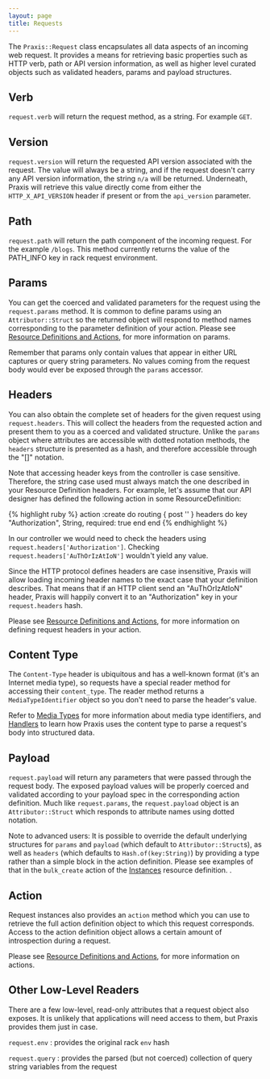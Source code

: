 ```yaml
---
layout: page
title: Requests
---
```

The `Praxis::Request` class encapsulates all data aspects of an incoming web
request. It provides a means for retrieving basic properties such as HTTP verb,
path or API version information, as well as higher level curated objects such
as validated headers, params and payload structures.

## Verb

`request.verb` will return the request method, as a string. For example
`GET`.

## Version

`request.version` will return the requested API version associated with the
request. The value will always be a string, and if the request doesn't carry
any API version information, the string `n/a` will be returned. Underneath,
Praxis will retrieve this value directly come from either the
`HTTP_X_API_VERSION` header if present or from the `api_version` parameter.

## Path

`request.path` will return the path component of the incoming request. For the
example `/blogs`. This method currently returns the value of the PATH_INFO key
in rack request environment.

## Params

You can get the coerced and validated parameters for the request using the
`request.params` method. It is common to define params using an
`Attributor::Struct` so the returned object will respond to method names
corresponding to the parameter definition of your action. Please see [Resource
Definitions and Actions](../resource-definitions/), for more information on
params.

Remember that params only contain values that appear in either URL captures or
query string parameters. No values coming from the request body would ever be
exposed through the `params` accessor.

## Headers

You can also obtain the complete set of headers for the given request using
`request.headers`. This will collect the headers from the requested action and
present them to you as a coerced and validated structure. Unlike the `params` 
object where attributes are accessible with dotted notation methods, the `headers` structure 
is presented as a hash, and therefore accessible through the "[]" notation.

Note that accessing header keys from the controller is case sensitive. Therefore, the string case 
used must always match the one described in your Resource Definition headers. For
example, let's assume that our API designer has defined the following action in some ResourceDefinition:

{% highlight ruby %}
action :create do
  routing { post '' }
  headers do
    key "Authorization", String, required: true
  end
end
{% endhighlight %}

In our controller we would need to check the headers using `request.headers['Authorization']`. Checking `request.headers['AuThOrIzAtIoN']` wouldn't yield any value.

Since the HTTP protocol defines headers are case insensitive, Praxis will allow loading 
incoming header names to the exact case that your definition describes. That
means that if an HTTP client send an "AuThOrIzAtIoN" header, Praxis will happily convert it to 
an "Authorization" key in your `request.headers` hash.

Please see [Resource Definitions and Actions](../resource-definitions/), for
more information on defining request headers in your action.

## Content Type

The `Content-Type` header is ubiquitous and has a well-known format (it's an Internet media type),
so requests have a special reader method for accessing their `content_type`. The reader method
returns a `MediaTypeIdentifier` object so you don't need to parse the header's value.

Refer to [Media Types](../media_types/) for more information about media type identifiers, and
[Handlers](../handlers/) to learn how Praxis uses the content type to parse a request's body
into structured data.

## Payload

`request.payload` will return any parameters that were passed through the
request body. The exposed payload values will be properly coerced and validated according 
to your payload spec in the corresponding action definition. Much like `request.params`, the 
`request.payload` object is an `Attributor::Struct` which responds to attribute names 
using dotted notation.

Note to advanced users: It is possible to override the default underlying structures for `params` 
and `payload` (which default to `Attributor::Struct`s), as well as `headers` (which defaults to `Hash.of(key:String)`) by providing a type rather than a simple block in the action definition. Please see
examples of that in the `bulk_create` action of the [Instances](https://github.com/rightscale/praxis/blob/master/spec/spec_app/design/resources/instances.rb) resource definition.
.

## Action

Request instances also provides an `action` method which you can use to
retrieve the full action definition object to which this request corresponds.
Access to the action definition object allows a certain amount of introspection
during a request.

Please see [Resource Definitions and Actions](../resource-definitions/), for
more information on actions.

## Other Low-Level Readers

There are a few low-level, read-only attributes that a request object also
exposes. It is unlikely that applications will need access to them, but Praxis
provides them just in case.

`request.env`
: provides the original rack `env` hash

`request.query`
: provides the parsed (but not coerced) collection of query string variables from the request
